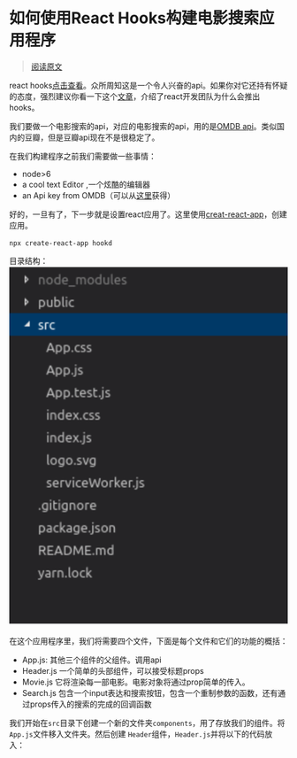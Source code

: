 
# 如何使用React Hooks构建电影搜索应用程序

> [阅读原文](https://www.freecodecamp.org/news/how-to-build-a-movie-search-app-using-react-hooks-24eb72ddfaf7/)

react hooks[点击查看](https://reactjs.org/blog/2019/02/06/react-v16.8.0.html)。众所周知这是一个令人兴奋的api。如果你对它还持有怀疑的态度，强烈建议你看一下这个[文章](https://medium.com/@dan_abramov/making-sense-of-react-hooks-fdbde8803889)，介绍了react开发团队为什么会推出hooks。

我们要做一个电影搜索的api，对应的电影搜索的api，用的是[OMDB api](https://medium.com/@dan_abramov/making-sense-of-react-hooks-fdbde8803889)。类似国内的豆瓣，但是豆瓣api现在不是很稳定了。

在我们构建程序之前我们需要做一些事情：
- node>6
- a cool text Editor ,一个炫酷的编辑器
- an Api key from OMDB（可以从[这里](http://www.omdbapi.com/apikey.aspx)获得） <!-- ef28fe4c -->

好的，一旦有了，下一步就是设置react应用了。这里使用[creat-react-app](https://github.com/facebook/create-react-app)，创建应用。
```shell
npx create-react-app hookd
```

目录结构：
![](docs/images/hookd.png)

在这个应用程序里，我们将需要四个文件，下面是每个文件和它们的功能的概括：
- App.js: 其他三个组件的父组件。调用api
- Header.js 一个简单的头部组件，可以接受标题props
- Movie.js 它将渲染每一部电影。电影对象将通过prop简单的传入。
- Search.js 包含一个input表达和搜索按钮，包含一个重制参数的函数，还有通过props传入的搜索的完成的回调函数

我们开始在`src`目录下创建一个新的文件夹`components`，用了存放我们的组件。将`App.js`文件移入文件夹。然后创建 `Header`组件，`Header.js`并将以下的代码放入：
```jsx

```

